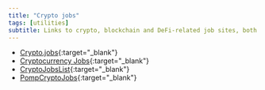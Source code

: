 ```yaml
---
title: "Crypto jobs"
tags: [utilities]
subtitle: Links to crypto, blockchain and DeFi-related job sites, both for companies, organizations and individuals looking for jobs.
---
```


- [Crypto.jobs](https://crypto.jobs/){:target="_blank"}
- [Cryptocurrency Jobs](https://cryptocurrencyjobs.co/){:target="_blank"}
- [CryptoJobsList](https://cryptojobslist.com/){:target="_blank"}
- [PompCryptoJobs](https://pompcryptojobs.com/){:target="_blank"}
